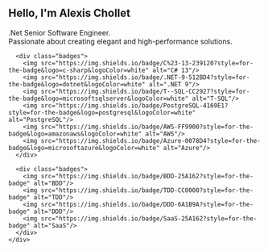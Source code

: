 <section id="home" class="home-section">
  <div class="home-container">
    <div class="home-content">
      <h1>Hello, I'm Alexis Chollet</h1>
      <p>
        .Net Senior Software Engineer.<br/>
        Passionate about creating elegant and high-performance solutions.
      </p>

      <div class="badges">
        <img src="https://img.shields.io/badge/C%23-13-239120?style=for-the-badge&logo=c-sharp&logoColor=white" alt="C# 13"/>
        <img src="https://img.shields.io/badge/.NET-9-512BD4?style=for-the-badge&logo=dotnet&logoColor=white" alt=".NET 9"/>
        <img src="https://img.shields.io/badge/T--SQL-CC2927?style=for-the-badge&logo=microsoftsqlserver&logoColor=white" alt="T-SQL"/>
        <img src="https://img.shields.io/badge/PostgreSQL-4169E1?style=for-the-badge&logo=postgresql&logoColor=white" alt="PostgreSQL"/>
        <img src="https://img.shields.io/badge/AWS-FF9900?style=for-the-badge&logo=amazonaws&logoColor=white" alt="AWS"/>
        <img src="https://img.shields.io/badge/Azure-0078D4?style=for-the-badge&logo=microsoftazure&logoColor=white" alt="Azure"/>
      </div>

      <div class="badges">
        <img src="https://img.shields.io/badge/BDD-25A162?style=for-the-badge" alt="BDD"/>
        <img src="https://img.shields.io/badge/TDD-CC0000?style=for-the-badge" alt="TDD"/>
        <img src="https://img.shields.io/badge/DDD-6A1B9A?style=for-the-badge" alt="DDD"/>
        <img src="https://img.shields.io/badge/SaaS-25A162?style=for-the-badge" alt="SaaS"/>
      </div>
    </div>
  </div>
</section>
